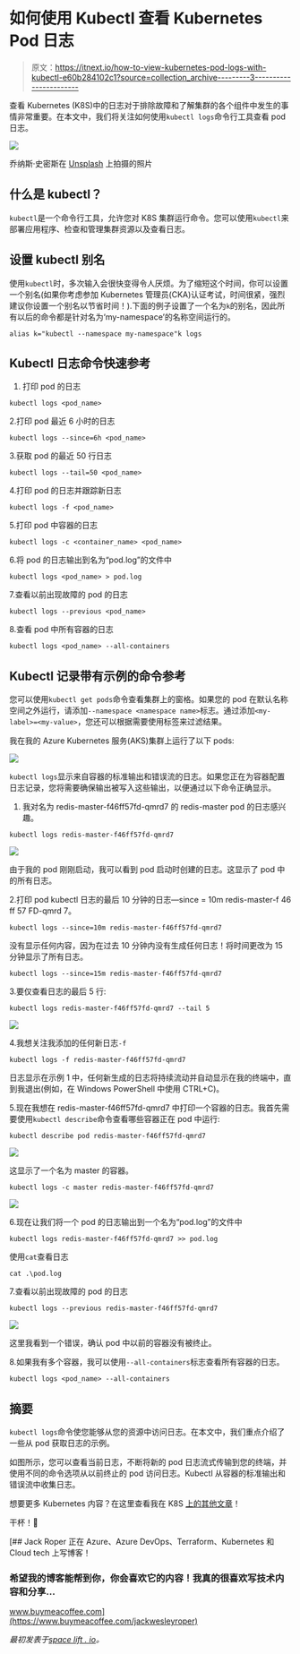 # 如何使用 Kubectl 查看 Kubernetes Pod 日志

> 原文：<https://itnext.io/how-to-view-kubernetes-pod-logs-with-kubectl-e60b284102c1?source=collection_archive---------3----------------------->

查看 Kubernetes (K8S)中的日志对于排除故障和了解集群的各个组件中发生的事情非常重要。在本文中，我们将关注如何使用`kubectl logs`命令行工具查看 pod 日志。

![](img/16b6da6cf954600c95fb57aec4d8f541.png)

乔纳斯·史密斯在 [Unsplash](https://unsplash.com/s/photos/container?utm_source=unsplash&utm_medium=referral&utm_content=creditCopyText) 上拍摄的照片

## 什么是 kubectl？

`kubectl`是一个命令行工具，允许您对 K8S 集群运行命令。您可以使用`kubectl`来部署应用程序、检查和管理集群资源以及查看日志。

## 设置 kubectl 别名

使用`kubectl`时，多次输入会很快变得令人厌烦。为了缩短这个时间，你可以设置一个别名(如果你考虑参加 Kubernetes 管理员(CKA)认证考试，时间很紧，强烈建议你设置一个别名以节省时间！).下面的例子设置了一个名为`k`的别名，因此所有以后的命令都是针对名为‘my-namespace’的名称空间运行的。

```
alias k="kubectl --namespace my-namespace"k logs
```

## Kubectl 日志命令快速参考

1.  打印 pod 的日志

```
kubectl logs <pod_name>
```

2.打印 pod 最近 6 小时的日志

```
kubectl logs --since=6h <pod_name>
```

3.获取 pod 的最近 50 行日志

```
kubectl logs --tail=50 <pod_name>
```

4.打印 pod 的日志并跟踪新日志

```
kubectl logs -f <pod_name>
```

5.打印 pod 中容器的日志

```
kubectl logs -c <container_name> <pod_name>
```

6.将 pod 的日志输出到名为“pod.log”的文件中

```
kubectl logs <pod_name> > pod.log
```

7.查看以前出现故障的 pod 的日志

```
kubectl logs --previous <pod_name>
```

8.查看 pod 中所有容器的日志

```
kubectl logs <pod_name> --all-containers
```

## Kubectl 记录带有示例的命令参考

您可以使用`kubectl get pods`命令查看集群上的窗格。如果您的 pod 在默认名称空间之外运行，请添加`--namespace <namespace name>`标志。通过添加`<my-label>=<my-value>`，您还可以根据需要使用标签来过滤结果。

我在我的 Azure Kubernetes 服务(AKS)集群上运行了以下 pods:

![](img/2e268cae7e074f60a9f4fbe244d31b21.png)

`kubectl logs`显示来自容器的标准输出和错误流的日志。如果您正在为容器配置日志记录，您将需要确保输出被写入这些输出，以便通过以下命令正确显示。

1.  我对名为 redis-master-f46ff57fd-qmrd7 的 redis-master pod 的日志感兴趣。

```
kubectl logs redis-master-f46ff57fd-qmrd7
```

![](img/efb2739c0a6fb238f3e76b397e5b9643.png)

由于我的 pod 刚刚启动，我可以看到 pod 启动时创建的日志。这显示了 pod 中的所有日志。

2.打印 pod kubectl 日志的最后 10 分钟的日志—since = 10m redis-master-f 46 ff 57 FD-qmrd 7。

```
kubectl logs --since=10m redis-master-f46ff57fd-qmrd7
```

没有显示任何内容，因为在过去 10 分钟内没有生成任何日志！将时间更改为 15 分钟显示了所有日志。

```
kubectl logs --since=15m redis-master-f46ff57fd-qmrd7
```

3.要仅查看日志的最后 5 行:

```
kubectl logs redis-master-f46ff57fd-qmrd7 --tail 5
```

![](img/942e2379661b70f728ba19d7e6a48b04.png)

4.我想关注我添加的任何新日志`-f`

```
kubectl logs -f redis-master-f46ff57fd-qmrd7
```

日志显示在示例 1 中，任何新生成的日志将持续流动并自动显示在我的终端中，直到我退出(例如，在 Windows PowerShell 中使用 CTRL+C)。

5.现在我想在 redis-master-f46ff57fd-qmrd7 中打印一个容器的日志。我首先需要使用`kubectl describe`命令查看哪些容器正在 pod 中运行:

```
kubectl describe pod redis-master-f46ff57fd-qmrd7
```

![](img/81b3aeaf583185e9a4e4995fa1cb4c78.png)

这显示了一个名为 master 的容器。

```
kubectl logs -c master redis-master-f46ff57fd-qmrd7
```

![](img/e7ba13252a80b0d155ef79ed2b340dd9.png)

6.现在让我们将一个 pod 的日志输出到一个名为“pod.log”的文件中

```
kubectl logs redis-master-f46ff57fd-qmrd7 >> pod.log
```

使用`cat`查看日志

```
cat .\pod.log
```

7.查看以前出现故障的 pod 的日志

```
kubectl logs --previous redis-master-f46ff57fd-qmrd7
```

![](img/14983b9e545786943de411478634b12d.png)

这里我看到一个错误，确认 pod 中以前的容器没有被终止。

8.如果我有多个容器，我可以使用`--all-containers`标志查看所有容器的日志。

```
kubectl logs <pod_name> --all-containers
```

## 摘要

`kubectl logs`命令使您能够从您的资源中访问日志。在本文中，我们重点介绍了一些从 pod 获取日志的示例。

如图所示，您可以查看当前日志，不断将新的 pod 日志流式传输到您的终端，并使用不同的命令选项从以前终止的 pod 访问日志。Kubectl 从容器的标准输出和错误流中收集日志。

想要更多 Kubernetes 内容？在这里查看我在 K8S [上的其他文章](https://jackwesleyroper.medium.com/kubernetes-k8s-related-articles-index-54718769e390)！

干杯！🍻

[](https://www.buymeacoffee.com/jackwesleyroper) [## Jack Roper 正在 Azure、Azure DevOps、Terraform、Kubernetes 和 Cloud tech 上写博客！

### 希望我的博客能帮到你，你会喜欢它的内容！我真的很喜欢写技术内容和分享…

www.buymeacoffee.com](https://www.buymeacoffee.com/jackwesleyroper) 

*最初发表于*[*space lift . io*](https://spacelift.io/)*。*